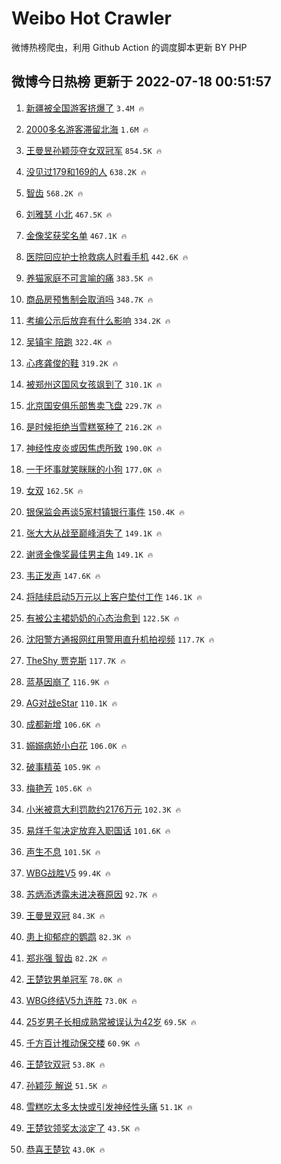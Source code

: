 # Weibo Hot Crawler 



微博热榜爬虫，利用 Github Action 的调度脚本更新 BY PHP 


## 微博今日热榜 更新于 2022-07-18 00:51:57 
1. [新疆被全国游客挤爆了](https://s.weibo.com/weibo?q=%23%E6%96%B0%E7%96%86%E8%A2%AB%E5%85%A8%E5%9B%BD%E6%B8%B8%E5%AE%A2%E6%8C%A4%E7%88%86%E4%BA%86%23&Refer=top) `3.4M 🔥` 

1. [2000多名游客滞留北海](https://s.weibo.com/weibo?q=%232000%E5%A4%9A%E5%90%8D%E6%B8%B8%E5%AE%A2%E6%BB%9E%E7%95%99%E5%8C%97%E6%B5%B7%23&Refer=top) `1.6M 🔥` 

1. [王曼昱孙颖莎夺女双冠军](https://s.weibo.com/weibo?q=%23%E7%8E%8B%E6%9B%BC%E6%98%B1%E5%AD%99%E9%A2%96%E8%8E%8E%E5%A4%BA%E5%A5%B3%E5%8F%8C%E5%86%A0%E5%86%9B%23&Refer=top) `854.5K 🔥` 

1. [没见过179和169的人](https://s.weibo.com/weibo?q=%23%E6%B2%A1%E8%A7%81%E8%BF%87179%E5%92%8C169%E7%9A%84%E4%BA%BA%23&Refer=top) `638.2K 🔥` 

1. [智齿](https://s.weibo.com/weibo?q=%E6%99%BA%E9%BD%BF&Refer=top) `568.2K 🔥` 

1. [刘雅瑟 小北](https://s.weibo.com/weibo?q=%E5%88%98%E9%9B%85%E7%91%9F%20%E5%B0%8F%E5%8C%97&Refer=top) `467.5K 🔥` 

1. [金像奖获奖名单](https://s.weibo.com/weibo?q=%23%E9%87%91%E5%83%8F%E5%A5%96%E8%8E%B7%E5%A5%96%E5%90%8D%E5%8D%95%23&Refer=top) `467.1K 🔥` 

1. [医院回应护士抢救病人时看手机](https://s.weibo.com/weibo?q=%23%E5%8C%BB%E9%99%A2%E5%9B%9E%E5%BA%94%E6%8A%A4%E5%A3%AB%E6%8A%A2%E6%95%91%E7%97%85%E4%BA%BA%E6%97%B6%E7%9C%8B%E6%89%8B%E6%9C%BA%23&Refer=top) `442.6K 🔥` 

1. [养猫家庭不可言喻的痛](https://s.weibo.com/weibo?q=%23%E5%85%BB%E7%8C%AB%E5%AE%B6%E5%BA%AD%E4%B8%8D%E5%8F%AF%E8%A8%80%E5%96%BB%E7%9A%84%E7%97%9B%23&Refer=top) `383.5K 🔥` 

1. [商品房预售制会取消吗](https://s.weibo.com/weibo?q=%23%E5%95%86%E5%93%81%E6%88%BF%E9%A2%84%E5%94%AE%E5%88%B6%E4%BC%9A%E5%8F%96%E6%B6%88%E5%90%97%23&Refer=top) `348.7K 🔥` 

1. [考编公示后放弃有什么影响](https://s.weibo.com/weibo?q=%23%E8%80%83%E7%BC%96%E5%85%AC%E7%A4%BA%E5%90%8E%E6%94%BE%E5%BC%83%E6%9C%89%E4%BB%80%E4%B9%88%E5%BD%B1%E5%93%8D%23&Refer=top) `334.2K 🔥` 

1. [吴镇宇 陪跑](https://s.weibo.com/weibo?q=%E5%90%B4%E9%95%87%E5%AE%87%20%E9%99%AA%E8%B7%91&Refer=top) `322.4K 🔥` 

1. [心疼龚俊的鞋](https://s.weibo.com/weibo?q=%23%E5%BF%83%E7%96%BC%E9%BE%9A%E4%BF%8A%E7%9A%84%E9%9E%8B%23&Refer=top) `319.2K 🔥` 

1. [被郑州这国风女孩飒到了](https://s.weibo.com/weibo?q=%23%E8%A2%AB%E9%83%91%E5%B7%9E%E8%BF%99%E5%9B%BD%E9%A3%8E%E5%A5%B3%E5%AD%A9%E9%A3%92%E5%88%B0%E4%BA%86%23&Refer=top) `310.1K 🔥` 

1. [北京国安俱乐部售卖飞盘](https://s.weibo.com/weibo?q=%23%E5%8C%97%E4%BA%AC%E5%9B%BD%E5%AE%89%E4%BF%B1%E4%B9%90%E9%83%A8%E5%94%AE%E5%8D%96%E9%A3%9E%E7%9B%98%23&Refer=top) `229.7K 🔥` 

1. [是时候拒绝当雪糕冤种了](https://s.weibo.com/weibo?q=%23%E6%98%AF%E6%97%B6%E5%80%99%E6%8B%92%E7%BB%9D%E5%BD%93%E9%9B%AA%E7%B3%95%E5%86%A4%E7%A7%8D%E4%BA%86%23&Refer=top) `216.2K 🔥` 

1. [神经性皮炎或因焦虑所致](https://s.weibo.com/weibo?q=%23%E7%A5%9E%E7%BB%8F%E6%80%A7%E7%9A%AE%E7%82%8E%E6%88%96%E5%9B%A0%E7%84%A6%E8%99%91%E6%89%80%E8%87%B4%23&Refer=top) `190.0K 🔥` 

1. [一干坏事就笑眯眯的小狗](https://s.weibo.com/weibo?q=%23%E4%B8%80%E5%B9%B2%E5%9D%8F%E4%BA%8B%E5%B0%B1%E7%AC%91%E7%9C%AF%E7%9C%AF%E7%9A%84%E5%B0%8F%E7%8B%97%23&Refer=top) `177.0K 🔥` 

1. [女双](https://s.weibo.com/weibo?q=%E5%A5%B3%E5%8F%8C&Refer=top) `162.5K 🔥` 

1. [银保监会再谈5家村镇银行事件](https://s.weibo.com/weibo?q=%23%E9%93%B6%E4%BF%9D%E7%9B%91%E4%BC%9A%E5%86%8D%E8%B0%885%E5%AE%B6%E6%9D%91%E9%95%87%E9%93%B6%E8%A1%8C%E4%BA%8B%E4%BB%B6%23&Refer=top) `150.4K 🔥` 

1. [张大大从战至巅峰消失了](https://s.weibo.com/weibo?q=%23%E5%BC%A0%E5%A4%A7%E5%A4%A7%E4%BB%8E%E6%88%98%E8%87%B3%E5%B7%85%E5%B3%B0%E6%B6%88%E5%A4%B1%E4%BA%86%23&Refer=top) `149.1K 🔥` 

1. [谢贤金像奖最佳男主角](https://s.weibo.com/weibo?q=%23%E8%B0%A2%E8%B4%A4%E9%87%91%E5%83%8F%E5%A5%96%E6%9C%80%E4%BD%B3%E7%94%B7%E4%B8%BB%E8%A7%92%23&Refer=top) `149.1K 🔥` 

1. [韦正发声](https://s.weibo.com/weibo?q=%23%E9%9F%A6%E6%AD%A3%E5%8F%91%E5%A3%B0%23&Refer=top) `147.6K 🔥` 

1. [将陆续启动5万元以上客户垫付工作](https://s.weibo.com/weibo?q=%23%E5%B0%86%E9%99%86%E7%BB%AD%E5%90%AF%E5%8A%A85%E4%B8%87%E5%85%83%E4%BB%A5%E4%B8%8A%E5%AE%A2%E6%88%B7%E5%9E%AB%E4%BB%98%E5%B7%A5%E4%BD%9C%23&Refer=top) `146.1K 🔥` 

1. [有被公主裙奶奶的心态治愈到](https://s.weibo.com/weibo?q=%23%E6%9C%89%E8%A2%AB%E5%85%AC%E4%B8%BB%E8%A3%99%E5%A5%B6%E5%A5%B6%E7%9A%84%E5%BF%83%E6%80%81%E6%B2%BB%E6%84%88%E5%88%B0%23&Refer=top) `122.5K 🔥` 

1. [沈阳警方通报网红用警用直升机拍视频](https://s.weibo.com/weibo?q=%23%E6%B2%88%E9%98%B3%E8%AD%A6%E6%96%B9%E9%80%9A%E6%8A%A5%E7%BD%91%E7%BA%A2%E7%94%A8%E8%AD%A6%E7%94%A8%E7%9B%B4%E5%8D%87%E6%9C%BA%E6%8B%8D%E8%A7%86%E9%A2%91%23&Refer=top) `117.7K 🔥` 

1. [TheShy 贾克斯](https://s.weibo.com/weibo?q=TheShy%20%E8%B4%BE%E5%85%8B%E6%96%AF&Refer=top) `117.7K 🔥` 

1. [蓝基因崩了](https://s.weibo.com/weibo?q=%E8%93%9D%E5%9F%BA%E5%9B%A0%E5%B4%A9%E4%BA%86&Refer=top) `116.9K 🔥` 

1. [AG对战eStar](https://s.weibo.com/weibo?q=%23AG%E5%AF%B9%E6%88%98eStar%23&Refer=top) `110.1K 🔥` 

1. [成都新增](https://s.weibo.com/weibo?q=%23%E6%88%90%E9%83%BD%E6%96%B0%E5%A2%9E%23&Refer=top) `106.6K 🔥` 

1. [嫋嫋病娇小白花](https://s.weibo.com/weibo?q=%23%E5%AB%8B%E5%AB%8B%E7%97%85%E5%A8%87%E5%B0%8F%E7%99%BD%E8%8A%B1%23&Refer=top) `106.0K 🔥` 

1. [破事精英](https://s.weibo.com/weibo?q=%E7%A0%B4%E4%BA%8B%E7%B2%BE%E8%8B%B1&Refer=top) `105.9K 🔥` 

1. [梅艳芳](https://s.weibo.com/weibo?q=%E6%A2%85%E8%89%B3%E8%8A%B3&Refer=top) `105.6K 🔥` 

1. [小米被意大利罚款约2176万元](https://s.weibo.com/weibo?q=%23%E5%B0%8F%E7%B1%B3%E8%A2%AB%E6%84%8F%E5%A4%A7%E5%88%A9%E7%BD%9A%E6%AC%BE%E7%BA%A62176%E4%B8%87%E5%85%83%23&Refer=top) `102.3K 🔥` 

1. [易烊千玺决定放弃⼊职国话](https://s.weibo.com/weibo?q=%23%E6%98%93%E7%83%8A%E5%8D%83%E7%8E%BA%E5%86%B3%E5%AE%9A%E6%94%BE%E5%BC%83%E2%BC%8A%E8%81%8C%E5%9B%BD%E8%AF%9D%23&Refer=top) `101.6K 🔥` 

1. [声生不息](https://s.weibo.com/weibo?q=%E5%A3%B0%E7%94%9F%E4%B8%8D%E6%81%AF&Refer=top) `101.5K 🔥` 

1. [WBG战胜V5](https://s.weibo.com/weibo?q=%23WBG%E6%88%98%E8%83%9CV5%23&Refer=top) `99.4K 🔥` 

1. [苏炳添透露未进决赛原因](https://s.weibo.com/weibo?q=%23%E8%8B%8F%E7%82%B3%E6%B7%BB%E9%80%8F%E9%9C%B2%E6%9C%AA%E8%BF%9B%E5%86%B3%E8%B5%9B%E5%8E%9F%E5%9B%A0%23&Refer=top) `92.7K 🔥` 

1. [王曼昱双冠](https://s.weibo.com/weibo?q=%23%E7%8E%8B%E6%9B%BC%E6%98%B1%E5%8F%8C%E5%86%A0%23&Refer=top) `84.3K 🔥` 

1. [患上抑郁症的鹦鹉](https://s.weibo.com/weibo?q=%23%E6%82%A3%E4%B8%8A%E6%8A%91%E9%83%81%E7%97%87%E7%9A%84%E9%B9%A6%E9%B9%89%23&Refer=top) `82.3K 🔥` 

1. [郑兆强 智齿](https://s.weibo.com/weibo?q=%E9%83%91%E5%85%86%E5%BC%BA%20%E6%99%BA%E9%BD%BF&Refer=top) `82.2K 🔥` 

1. [王楚钦男单冠军](https://s.weibo.com/weibo?q=%23%E7%8E%8B%E6%A5%9A%E9%92%A6%E7%94%B7%E5%8D%95%E5%86%A0%E5%86%9B%23&Refer=top) `78.0K 🔥` 

1. [WBG终结V5九连胜](https://s.weibo.com/weibo?q=%23WBG%E7%BB%88%E7%BB%93V5%E4%B9%9D%E8%BF%9E%E8%83%9C%23&Refer=top) `73.0K 🔥` 

1. [25岁男子长相成熟常被误认为42岁](https://s.weibo.com/weibo?q=%2325%E5%B2%81%E7%94%B7%E5%AD%90%E9%95%BF%E7%9B%B8%E6%88%90%E7%86%9F%E5%B8%B8%E8%A2%AB%E8%AF%AF%E8%AE%A4%E4%B8%BA42%E5%B2%81%23&Refer=top) `69.5K 🔥` 

1. [千方百计推动保交楼](https://s.weibo.com/weibo?q=%23%E5%8D%83%E6%96%B9%E7%99%BE%E8%AE%A1%E6%8E%A8%E5%8A%A8%E4%BF%9D%E4%BA%A4%E6%A5%BC%23&Refer=top) `60.9K 🔥` 

1. [王楚钦双冠](https://s.weibo.com/weibo?q=%23%E7%8E%8B%E6%A5%9A%E9%92%A6%E5%8F%8C%E5%86%A0%23&Refer=top) `53.8K 🔥` 

1. [孙颖莎 解说](https://s.weibo.com/weibo?q=%E5%AD%99%E9%A2%96%E8%8E%8E%20%E8%A7%A3%E8%AF%B4&Refer=top) `51.5K 🔥` 

1. [雪糕吃太多太快或引发神经性头痛](https://s.weibo.com/weibo?q=%23%E9%9B%AA%E7%B3%95%E5%90%83%E5%A4%AA%E5%A4%9A%E5%A4%AA%E5%BF%AB%E6%88%96%E5%BC%95%E5%8F%91%E7%A5%9E%E7%BB%8F%E6%80%A7%E5%A4%B4%E7%97%9B%23&Refer=top) `51.1K 🔥` 

1. [王楚钦领奖太淡定了](https://s.weibo.com/weibo?q=%23%E7%8E%8B%E6%A5%9A%E9%92%A6%E9%A2%86%E5%A5%96%E5%A4%AA%E6%B7%A1%E5%AE%9A%E4%BA%86%23&Refer=top) `43.5K 🔥` 

1. [恭喜王楚钦](https://s.weibo.com/weibo?q=%23%E6%81%AD%E5%96%9C%E7%8E%8B%E6%A5%9A%E9%92%A6%23&Refer=top) `43.0K 🔥` 


